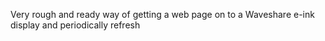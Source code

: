 Very rough and ready way of getting a web page on to a Waveshare
e-ink display and periodically refresh
